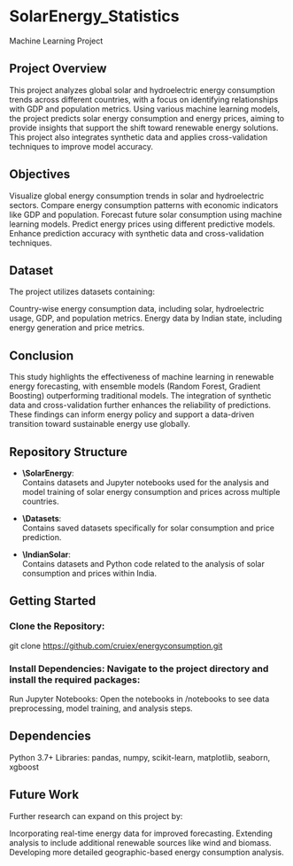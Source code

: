 # SolarEnergy_Statistics
Machine Learning Project 
## Project Overview
This project analyzes global solar and hydroelectric energy consumption trends across different countries, with a focus on identifying relationships with GDP and population metrics. Using various machine learning models, the project predicts solar energy consumption and energy prices, aiming to provide insights that support the shift toward renewable energy solutions. This project also integrates synthetic data and applies cross-validation techniques to improve model accuracy.
## Objectives
Visualize global energy consumption trends in solar and hydroelectric sectors.
Compare energy consumption patterns with economic indicators like GDP and population.
Forecast future solar consumption using machine learning models.
Predict energy prices using different predictive models.
Enhance prediction accuracy with synthetic data and cross-validation techniques.

## Dataset
The project utilizes datasets containing:

Country-wise energy consumption data, including solar, hydroelectric usage, GDP, and population metrics.
Energy data by Indian state, including energy generation and price metrics.

## Conclusion
This study highlights the effectiveness of machine learning in renewable energy forecasting, with ensemble models (Random Forest, Gradient Boosting) outperforming traditional models. The integration of synthetic data and cross-validation further enhances the reliability of predictions. These findings can inform energy policy and support a data-driven transition toward sustainable energy use globally.


## Repository Structure

- **\SolarEnergy**:  
  Contains datasets and Jupyter notebooks used for the analysis and model training of solar energy consumption and prices across multiple countries.

- **\Datasets**:  
  Contains saved datasets specifically for solar consumption and price prediction.

- **\IndianSolar**:  
  Contains datasets and Python code related to the analysis of solar consumption and prices within India.

## Getting Started
  ### Clone the Repository:
git clone https://github.com/cruiex/energyconsumption.git
  ### Install Dependencies: Navigate to the project directory and install the required packages:
Run Jupyter Notebooks: Open the notebooks in /notebooks to see data preprocessing, model training, and analysis steps.

## Dependencies
Python 3.7+
Libraries: pandas, numpy, scikit-learn, matplotlib, seaborn, xgboost

## Future Work
Further research can expand on this project by:

Incorporating real-time energy data for improved forecasting.
Extending analysis to include additional renewable sources like wind and biomass.
Developing more detailed geographic-based energy consumption analysis.
